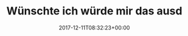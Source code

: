 ---
retweeted: false
source: <a href="http://www.samruston.co.uk" rel="nofollow">Flamingo for Android</a>
entities:
  hashtags: []
  symbols: []
  user_mentions: []
  urls: []
display_text_range:
- '0'
- '227'
favorite_count: '81'
id_str: '940137171339575297'
truncated: false
retweet_count: '19'
id: '940137171339575297'
created_at: Mon Dec 11 08:32:23 +0000 2017
favorited: false
full_text: |-
  Wünschte ich würde mir das ausdenken, aber vor mir in der Bahn sitzt ein Consultant-Droid einer nahmhaften Beraterklitsche mit aufgeklapptem Laptop:

  Splitscreen - links Powerpoint
  rechts ein eBook "how to lie with statistics".
lang: de
tags:
- pesos:twitter
date: '2017-12-11T08:32:23+00:00'
src: https://twitter.com/bascht/status/940137171339575297
original_url: https://twitter.com/bascht/status/940137171339575297
type: twitter_tweet
text: |-
  Wünschte ich würde mir das ausdenken, aber vor mir in der Bahn sitzt ein Consultant-Droid einer nahmhaften Beraterklitsche mit aufgeklapptem Laptop:

  Splitscreen - links Powerpoint
  rechts ein eBook "how to lie with statistics".
title: Wünschte ich würde mir das ausd

---